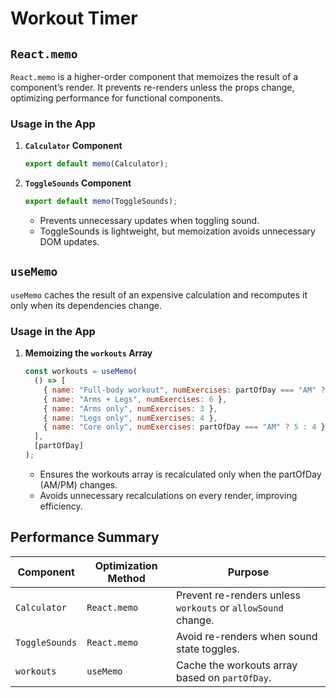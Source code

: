 <!-- @format -->

# Workout Timer

## **`React.memo`**

`React.memo` is a higher-order component that memoizes the result of a component’s render. It prevents re-renders unless the props change, optimizing performance for functional components.

### **Usage in the App**

1. **`Calculator` Component**
   ```javascript
   export default memo(Calculator);
   ```
2. **`ToggleSounds` Component**

   ```jsx
   export default memo(ToggleSounds);
   ```

   - Prevents unnecessary updates when toggling sound.
   - ToggleSounds is lightweight, but memoization avoids unnecessary DOM updates.

## **`useMemo`**

`useMemo` caches the result of an expensive calculation and recomputes it only when its dependencies change.

### **Usage in the App**

1. **Memoizing the `workouts` Array**
   ```jsx
   const workouts = useMemo(
     () => [
       { name: "Full-body workout", numExercises: partOfDay === "AM" ? 9 : 8 },
       { name: "Arms + Legs", numExercises: 6 },
       { name: "Arms only", numExercises: 3 },
       { name: "Legs only", numExercises: 4 },
       { name: "Core only", numExercises: partOfDay === "AM" ? 5 : 4 },
     ],
     [partOfDay]
   );
   ```
   - Ensures the workouts array is recalculated only when the partOfDay (AM/PM) changes.
   - Avoids unnecessary recalculations on every render, improving efficiency.

## **Performance Summary**

| Component      | Optimization Method | Purpose                                                      |
| -------------- | ------------------- | ------------------------------------------------------------ |
| `Calculator`   | `React.memo`        | Prevent re-renders unless `workouts` or `allowSound` change. |
| `ToggleSounds` | `React.memo`        | Avoid re-renders when sound state toggles.                   |
| `workouts`     | `useMemo`           | Cache the workouts array based on `partOfDay`.               |
